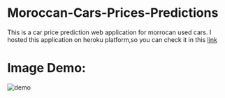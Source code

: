 # Moroccan-Cars-Prices-Predictions

This is a car price prediction web application for morrocan used cars. 
I hosted this application on heroku platform,so you can check it in this [link](https://moroccan-car-prices.herokuapp.com/)
 
# Image Demo:
![demo]()
